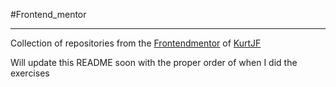 #Frontend_mentor

---
Collection of repositories from the [Frontendmentor](https://www.frontendmentor.io/profile/KurtJF) of [KurtJF](https://github.com/KurtJF)

Will update this README soon with the proper order of when I did the exercises
